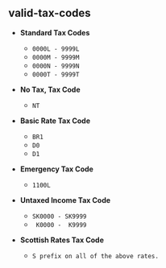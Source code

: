 valid-tax-codes
---

* **Standard Tax Codes**

    * ```0000L - 9999L```
    * ```0000M - 9999M```
    * ```0000N - 9999N```
    * ```0000T - 9999T```
    
* **No Tax, Tax Code**
    
    * ```NT```
    
* **Basic Rate Tax Code**    

    * ```BR1```
    * ```D0```
    * ```D1```
    
* **Emergency Tax Code**

    * ```1100L```
    
* **Untaxed Income Tax Code**

    * ```SK0000 - SK9999```
    * ``` K0000 -  K9999```
        
* **Scottish Rates Tax Code**

    * ```S prefix on all of the above rates.```